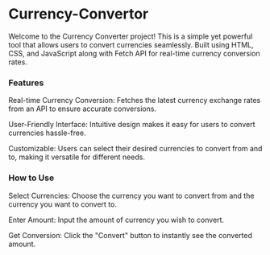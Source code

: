 # Currency-Convertor
Welcome to the Currency Converter project! This is a simple yet powerful tool that allows users to convert currencies seamlessly. Built using HTML, CSS, and JavaScript along with Fetch API for real-time currency conversion rates. 

<h3>Features</h3> 
Real-time Currency Conversion: Fetches the latest currency exchange rates from an API to ensure accurate conversions.

User-Friendly Interface: Intuitive design makes it easy for users to convert currencies hassle-free.

Customizable: Users can select their desired currencies to convert from and to, making it versatile for different needs.

<h3>How to Use</h3>
Select Currencies: Choose the currency you want to convert from and the currency you want to convert to.

Enter Amount: Input the amount of currency you wish to convert.

Get Conversion: Click the "Convert" button to instantly see the converted amount.


